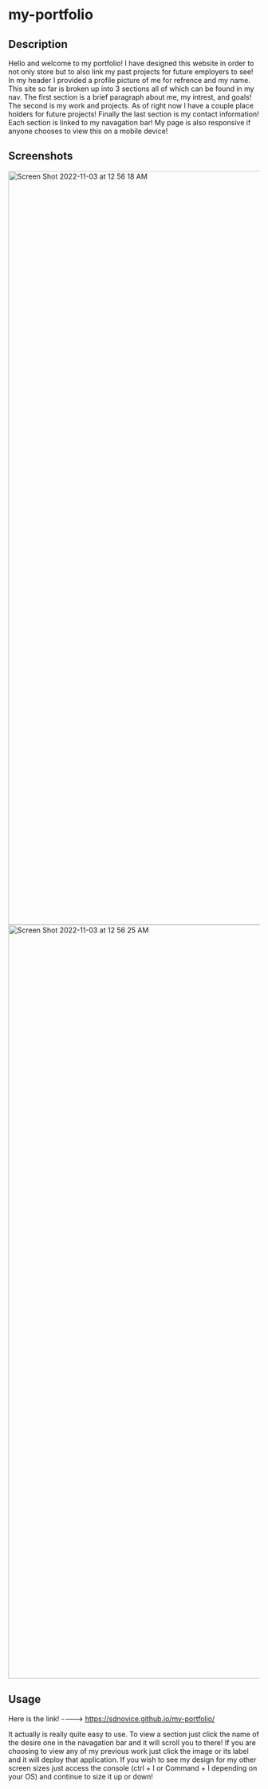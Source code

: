 # my-portfolio

## Description

Hello and welcome to my portfolio! I have designed this website in order to not 
only store but to also link my past projects for future employers to see! In my
header I provided a profile picture of me for refrence and my name. This site so
far is broken up into 3 sections all of which can be found in my nav. The first
section is a brief paragraph about me, my intrest, and goals! The second is my
work and projects. As of right now I have a couple place holders for future 
projects! Finally the last section is my contact information! Each section is 
linked to my navagation bar! My page is also responsive if anyone chooses to view 
this on a mobile device!

## Screenshots

<img width="1512" alt="Screen Shot 2022-11-03 at 12 56 18 AM" src="https://user-images.githubusercontent.com/115440321/199656003-8a3e2841-733b-4d8f-a5eb-b862ffe4ad27.png">

<img width="1512" alt="Screen Shot 2022-11-03 at 12 56 25 AM" src="https://user-images.githubusercontent.com/115440321/199655969-a50ea503-9b57-434a-9910-e4cb15fa52f6.png">

## Usage

Here is the link! ----> https://sdnovice.github.io/my-portfolio/

It actually is really quite easy to use. To view a section just click the name of
the desire one in the navagation bar and it will scroll you to there! If you are
choosing to view any of my previous work just click the image or its label and it
will deploy that application. If you wish to see my design for my other screen sizes
just access the console (ctrl + I or Command + I depending on your OS) and continue
to size it up or down!

